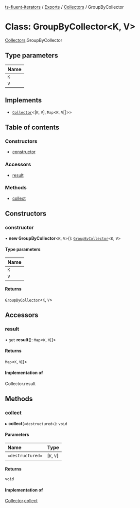 [ts-fluent-iterators](../README.md) / [Exports](../modules.md) / [Collectors](../modules/Collectors.md) / GroupByCollector

# Class: GroupByCollector\<K, V\>

[Collectors](../modules/Collectors.md).GroupByCollector

## Type parameters

| Name |
| :------ |
| `K` |
| `V` |

## Implements

- [`Collector`](../interfaces/Collectors.Collector.md)\<[`K`, `V`], `Map`\<`K`, `V`[]\>\>

## Table of contents

### Constructors

- [constructor](Collectors.GroupByCollector.md#constructor)

### Accessors

- [result](Collectors.GroupByCollector.md#result)

### Methods

- [collect](Collectors.GroupByCollector.md#collect)

## Constructors

### constructor

• **new GroupByCollector**\<`K`, `V`\>(): [`GroupByCollector`](Collectors.GroupByCollector.md)\<`K`, `V`\>

#### Type parameters

| Name |
| :------ |
| `K` |
| `V` |

#### Returns

[`GroupByCollector`](Collectors.GroupByCollector.md)\<`K`, `V`\>

## Accessors

### result

• `get` **result**(): `Map`\<`K`, `V`[]\>

#### Returns

`Map`\<`K`, `V`[]\>

#### Implementation of

Collector.result

## Methods

### collect

▸ **collect**(`«destructured»`): `void`

#### Parameters

| Name | Type |
| :------ | :------ |
| `«destructured»` | [`K`, `V`] |

#### Returns

`void`

#### Implementation of

[Collector](../interfaces/Collectors.Collector.md).[collect](../interfaces/Collectors.Collector.md#collect)
